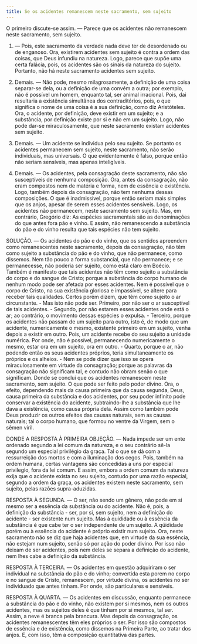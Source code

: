 ```yaml
---
title: Se os acidentes remanescem neste sacramento, sem sujeito
---
```


O primeiro discute-se assim. — Parece que os acidentes não remanescem neste sacramento, sem sujeito.  

1. — Pois, este sacramento da verdade nada deve ter de desordenado ou de enganoso. Ora, existirem acidentes sem sujeito é contra a ordem das coisas, que Deus infundiu na natureza. Logo, parece que supõe uma certa falácia, pois, os acidentes são os sinais da natureza do sujeito. Portanto, não há neste sacramento acidentes sem sujeito.  

2. Demais. — Não pode, mesmo milagrosamente, a definição de uma coisa separar-se dela, ou a definição de uma convém a outra; por exemplo, não é possível um homem, enquanto tal, ser animal irracional. Pois, dai resultaria a existência simultânea dos contraditórios, pois, o que significa o nome de uma coisa é a sua definição, como diz Aristóteles. Ora, o acidente, por definição, deve existir em um sujeito; e a substância, por definição existe por si e não em um sujeito. Logo, não pode dar-se miraculosamente, que neste sacramento existam acidentes sem sujeito.  

3. Demais. — Um acidente se individua pelo seu sujeito. Se portanto os acidentes permanecem sem sujeito, neste sacramento, não serão individuais, mas universais. O que evidentemente é falso, porque então não seriam sensíveis, mas apenas inteligíveis.  

4. Demais. — Os acidentes, pela consagração deste sacramento, não são susceptíveis de nenhuma composição. Ora, antes da consagração, não eram compostos nem de matéria e forma, nem de essência e existência. Logo, também depois da consagração, não tem nenhuma dessas composições. O que é inadmissível, porque então seriam mais simples que os anjos, apesar de serem esses acidentes sensíveis. Logo, os acidentes não permanecem, neste sacramento sem sujeito.  Mas, em contrário, Gregório diz: As espécies sacramentais são as denominações do que antes fora pão e vinho. E assim, não remanescendo a substância do pão e do vinho resulta que tais espécies não tem sujeito.  

SOLUÇÃO. — Os acidentes do pão e do vinho, que os sentidos apreendem como remanescentes neste sacramento, depois da consagração, não têm como sujeito a substância do pão e do vinho, que não permanece, como dissemos. Nem tão pouco a forma substancial, que não permanece; e se permanecesse, não poderia ser sujeito, como está claro em Boécio. Também é manifesto que tais acidentes não têm como sujeito a substância do corpo e do sangue de Cristo; porque a substância do corpo humano de nenhum modo pode ser afetada por esses acidentes. Nem é possível que o corpo de Cristo, na sua existência gloriosa e impassível, se altere para receber tais qualidades.  Certos porém dizem, que têm como sujeito o ar circunstante. - Mas isto não pode ser. Primeiro, por não ser o ar susceptível de tais acidentes. - Segundo, por não estarem esses acidentes onde está o ar; ao contrário, o movimento dessas espécies o expulsa. - Terceiro, porque os acidentes não passam de um sujeito para outro, isto é, de modo que um acidente, numericamente o mesmo, existente primeiro em um sujeito, venha depois a existir em outro. Pois, um acidente recebe do seu sujeito a unidade numérica. Por onde, não é possível, permanecendo numericamente o mesmo, estar ora em um sujeito, ora em outro. - Quarto, porque o ar, não podendo então os seus acidentes próprios, teria simultaneamente os próprios e os alheios. - Nem se pode dizer que isso se opera miraculosamente em virtude da consagração; porque as palavras da consagração não significam tal, e contudo não obram senão o que significam. Donde se conclui que os acidentes remanescem neste sacramento, sem sujeito. O que pode ser feito pelo poder divino. Ora, o efeito, dependendo mais da causa primeira que da causa segunda, Deus, causa primeira da substância e dos acidentes, por seu poder infinito pode conservar a existência do acidente, subtraindo-lhe a substância que lhe dava a existência, como causa própria dela. Assim como também pode Deus produzir os outros efeitos das causas naturais, sem as causas naturais; tal o corpo humano, que formou no ventre da Virgem, sem o sêmen viril.  

DONDE A RESPOSTA À PRIMEIRA OBJEÇÃO. — Nada impede ser um ente ordenado segundo a lei comum da natureza, e o seu contrário sê-la segundo um especial privilégio da graça. Tal o que se dá com a ressurreição dos mortos e com a iluminação dos cegos. Pois, também na ordem humana, certas vantagens são concedidas a uns por especial privilegio, fora da lei comum. E assim, embora a ordem comum da natureza exija que o acidente exista no seu sujeito, contudo por uma razão especial, segundo a ordem da graça, os acidentes existem neste sacramento, sem sujeito, pelas razões supra-aduzidas.  

RESPOSTA À SEGUNDA. — O ser, não sendo um gênero, não pode em si mesmo ser a essência da substância ou do acidente. Não é, pois, a definição da substância - ser, por si, sem sujeito, nem a definição do acidente - ser existente num sujeito. Mas à quididade ou à essência da substância é que cabe ter o ser independente de um sujeito. A qüididade porém ou à essência do acidente é próprio existir num sujeito. Ora, neste sacramento não se diz que haja acidentes que, em virtude da sua essência, não estejam num sujeito, senão só por ação do poder divino. Por isso não deixam de ser acidentes, pois nem deles se separa a definição do acidente, nem lhes cabe a definição da substância.  

RESPOSTA À TERCEIRA. — Os acidentes em questão adquiriram o ser individual na substância do pão e do vinho; convertida esta porem no corpo e no sangue de Cristo, remanescem, por virtude divina, os acidentes no ser individuado que antes tinham. Por onde, são particulares e sensíveis.  

RESPOSTA À QUARTA. — Os acidentes em discussão, enquanto permanece a substância do pão e do vinho, não existem por si mesmos, nem os outros acidentes, mas os sujeitos deles é que tinham por si mesmos, tal ser. Assim, a neve é branca pela brancura. Mas depois da consagração, os acidentes remanescentes têm eles próprios o ser. Por isso são compostos de essência e de existência, como dissemos na Primeira Parte, ao tratar dos anjos. E, com isso, têm a composição quantitativa das partes.